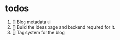 # todos

1. [] Blog metadata ui
2. [] Build the ideas page and backend required for it.
3. [] Tag system for the blog
